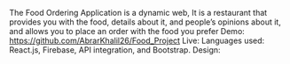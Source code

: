 The Food Ordering Application is a dynamic web, It is a restaurant that provides you with the food, details about it, and people’s opinions about it, and allows you to place an order with the food you prefer
Demo: https://github.com/AbrarKhalil26/Food_Project
Live: 
Languages used: React.js, Firebase, API integration, and Bootstrap.
Design:
[](https://github.com/AbrarKhalil26/Food_Project/blob/main/design/home.jpeg)

